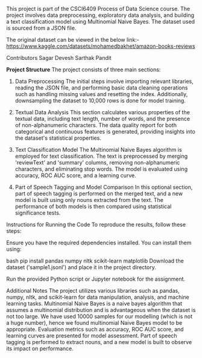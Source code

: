 This project is part of the CSCI6409 Process of Data Science course. The project involves data preprocessing, exploratory data analysis, and building a text classification model using Multinomial Naive Bayes. The dataset used is sourced from a JSON file.

The original dataset can be viewed in the below link:-
https://www.kaggle.com/datasets/mohamedbakhet/amazon-books-reviews

Contributors
Sagar Devesh
Sarthak Pandit 

**Project Structure**
The project consists of three main sections:

1. Data Preprocessing
The initial steps involve importing relevant libraries, reading the JSON file, and performing basic data cleaning operations such as handling missing values and resetting the index. Additionally, downsampling the dataset to 10,000 rows is done for model training.

2. Textual Data Analysis
This section calculates various properties of the textual data, including text length, number of words, and the presence of non-alphanumeric characters. The data quality report for both categorical and continuous features is generated, providing insights into the dataset's statistical properties.

3. Text Classification Model
The Multinomial Naive Bayes algorithm is employed for text classification. The text is preprocessed by merging 'reviewText' and 'summary' columns, removing non-alphanumeric characters, and eliminating stop words. The model is evaluated using accuracy, ROC AUC score, and a learning curve.

4. Part of Speech Tagging and Model Comparison
In this optional section, part of speech tagging is performed on the merged text, and a new model is built using only nouns extracted from the text. The performance of both models is then compared using statistical significance tests.

Instructions for Running the Code
To reproduce the results, follow these steps:

Ensure you have the required dependencies installed. You can install them using:

bash
pip install pandas numpy nltk scikit-learn matplotlib
Download the dataset ('sample1.jsonl') and place it in the project directory.

Run the provided Python script or Jupyter notebook for the assignment.

Additional Notes
The project utilizes various libraries such as pandas, numpy, nltk, and scikit-learn for data manipulation, analysis, and machine learning tasks.
Multinomial Naive Bayes is a naive bayes algorithm that assumes a multinomial distribution and is advantageous when the dataset is not too large. We have used 10000 samples for our modelling (which is not a huge number), hence we found multinomial Naive Bayes model to be appropriate. 
Evaluation metrics such as accuracy, ROC AUC score, and learning curves are presented for model assessment.
Part of speech tagging is performed to extract nouns, and a new model is built to observe its impact on performance.

